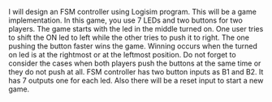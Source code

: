 I will design an FSM controller using Logisim program. This will be a game implementation. In this game, you use 7 LEDs and two buttons for two players.
The game starts with the led in the middle turned on.
One user tries to shift the ON led to left while the other tries to push it to right.
The one pushing the button faster wins the game. Winning occurs when the turned on led is at the rightmost or at the leftmost position.
Do not forget to consider the cases when both players push the buttons at the same time or they do not push at all.
FSM controller has two button inputs as B1 and B2. It has 7 outputs one for each led. Also there will be a reset input to start a new game.
